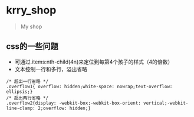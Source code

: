 # krry_shop

> My shop

## css的一些问题
- 可通过.items:nth-child(4n)来定位到每第4个孩子的样式（4的倍数）
- 文本控制一行和多行，溢出省略
```
/* 超出一行省略 */
.overflow1{ overflow: hidden;white-space: nowrap;text-overflow: ellipsis;}
/* 超出两行省略 */
.overflow2{display: -webkit-box;-webkit-box-orient: vertical;-webkit-line-clamp: 2;overflow: hidden;}
```
